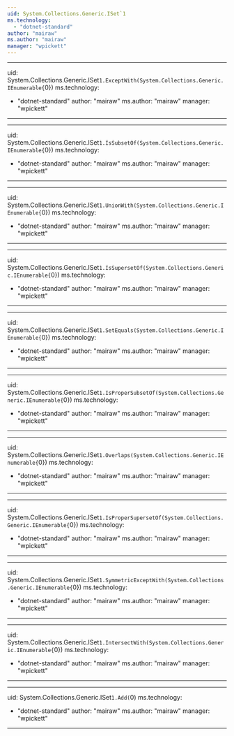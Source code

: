 ```yaml
---
uid: System.Collections.Generic.ISet`1
ms.technology: 
  - "dotnet-standard"
author: "mairaw"
ms.author: "mairaw"
manager: "wpickett"
---
```


---
uid: System.Collections.Generic.ISet`1.ExceptWith(System.Collections.Generic.IEnumerable{`0})
ms.technology: 
  - "dotnet-standard"
author: "mairaw"
ms.author: "mairaw"
manager: "wpickett"
---

---
uid: System.Collections.Generic.ISet`1.IsSubsetOf(System.Collections.Generic.IEnumerable{`0})
ms.technology: 
  - "dotnet-standard"
author: "mairaw"
ms.author: "mairaw"
manager: "wpickett"
---

---
uid: System.Collections.Generic.ISet`1.UnionWith(System.Collections.Generic.IEnumerable{`0})
ms.technology: 
  - "dotnet-standard"
author: "mairaw"
ms.author: "mairaw"
manager: "wpickett"
---

---
uid: System.Collections.Generic.ISet`1.IsSupersetOf(System.Collections.Generic.IEnumerable{`0})
ms.technology: 
  - "dotnet-standard"
author: "mairaw"
ms.author: "mairaw"
manager: "wpickett"
---

---
uid: System.Collections.Generic.ISet`1.SetEquals(System.Collections.Generic.IEnumerable{`0})
ms.technology: 
  - "dotnet-standard"
author: "mairaw"
ms.author: "mairaw"
manager: "wpickett"
---

---
uid: System.Collections.Generic.ISet`1.IsProperSubsetOf(System.Collections.Generic.IEnumerable{`0})
ms.technology: 
  - "dotnet-standard"
author: "mairaw"
ms.author: "mairaw"
manager: "wpickett"
---

---
uid: System.Collections.Generic.ISet`1.Overlaps(System.Collections.Generic.IEnumerable{`0})
ms.technology: 
  - "dotnet-standard"
author: "mairaw"
ms.author: "mairaw"
manager: "wpickett"
---

---
uid: System.Collections.Generic.ISet`1.IsProperSupersetOf(System.Collections.Generic.IEnumerable{`0})
ms.technology: 
  - "dotnet-standard"
author: "mairaw"
ms.author: "mairaw"
manager: "wpickett"
---

---
uid: System.Collections.Generic.ISet`1.SymmetricExceptWith(System.Collections.Generic.IEnumerable{`0})
ms.technology: 
  - "dotnet-standard"
author: "mairaw"
ms.author: "mairaw"
manager: "wpickett"
---

---
uid: System.Collections.Generic.ISet`1.IntersectWith(System.Collections.Generic.IEnumerable{`0})
ms.technology: 
  - "dotnet-standard"
author: "mairaw"
ms.author: "mairaw"
manager: "wpickett"
---

---
uid: System.Collections.Generic.ISet`1.Add(`0)
ms.technology: 
  - "dotnet-standard"
author: "mairaw"
ms.author: "mairaw"
manager: "wpickett"
---
